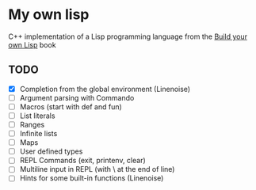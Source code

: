 # My own lisp

C++ implementation of a Lisp programming language from the [Build your own Lisp](buildyourownlisp.com) book

## TODO

* [X] Completion from the global environment (Linenoise)
* [ ] Argument parsing with Commando
* [ ] Macros (start with def and fun)
* [ ] List literals
* [ ] Ranges
* [ ] Infinite lists
* [ ] Maps
* [ ] User defined types
* [ ] REPL Commands (exit, printenv, clear)
* [ ] Multiline input in REPL (with \ at the end of line)
* [ ] Hints for some built-in functions (Linenoise)
